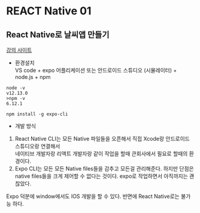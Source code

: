 # REACT Native 01

## React Native로 날씨앱 만들기

[강의 사이트](https://academy.nomadcoders.co/courses/216885/lectures/10903204)

- 환경설치  
  VS code + expo 어플리케이션 또는 안드로이드 스튜디오 (시뮬레이터) + node.js + npm

```
node -v
v12.13.0
>npm -v
6.12.1

npm install -g expo-cli

```

- 개발 방식

1. React Native CLI는 모든 Native 파일들을 오픈해서 직접 Xcode랑 안드로이드 스튜디오랑 연결해서  
   네이티브 개발자랑 리액트 개발자랑 같이 작업을 할때 큰회사에서 필요로 할때의 환경이다.
2. Expo CLI는 모든 모든 Native files들을 감추고 모든걸 관리해준다. 하지만 단점은 native files들을 크게 제어할 수 없다는 것이다. expo로 작업하면서 아직까지는 괜찮았다.

Expo 덕분에 window에서도 IOS 개발을 할 수 있다. 반면에 React Native로는 불가능 하다.  

